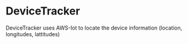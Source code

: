 # DeviceTracker
DeviceTracker uses AWS-Iot to locate the device information (location, longitudes, lattitudes)
